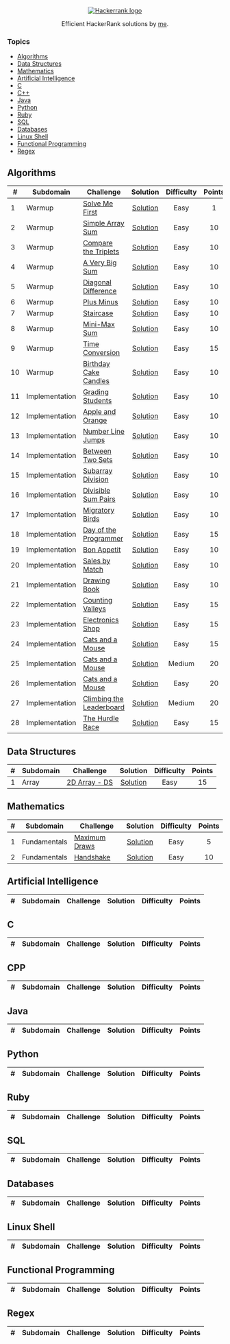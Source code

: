 <p align="center"><a href="https://www.hackerrank.com/algorodev"><img src="https://i0.wp.com/gradsingames.com/wp-content/uploads/2016/05/856771_668224053197841_1943699009_o.png" alt="Hackerrank logo"></a></p>
<p align="center">Efficient HackerRank solutions by <a href="https://www.hackerrank.com/algorodev">me</a>.</p>

### Topics

- [Algorithms](#algorithms)
- [Data Structures](#data-structures)
- [Mathematics](#mathematics)
- [Artificial Intelligence](#artificial-intelligence)
- [C](#c)
- [C++](#cpp)
- [Java](#java)
- [Python](#python)
- [Ruby](#ruby)
- [SQL](#sql)
- [Databases](#databases)
- [Linux Shell](#linux-shell)
- [Functional Programming](#functional-programming)
- [Regex](#regex)

## Algorithms

| #  | Subdomain      | Challenge                                                                                  |                                                                       Solution                                                                        | Difficulty | Points |
|----|----------------|--------------------------------------------------------------------------------------------|:-----------------------------------------------------------------------------------------------------------------------------------------------------:|:----------:|:------:|
| 1  | Warmup         | [Solve Me First](https://www.hackerrank.com/challenges/solve-me-first)                     |             [Solution](https://github.com/algorodev/hackerrank-challenges/blob/master/algorithms/warmup/solve-me-first/solve-me-first.js)             |    Easy    |   1    |
| 2  | Warmup         | [Simple Array Sum](https://www.hackerrank.com/challenges/simple-array-sum)                 |           [Solution](https://github.com/algorodev/hackerrank-challenges/blob/master/algorithms/warmup/simple-array-sum/simple-array-sum.js)           |    Easy    |   10   |
| 3  | Warmup         | [Compare the Triplets](https://www.hackerrank.com/challenges/compare-the-triplets)         |       [Solution](https://github.com/algorodev/hackerrank-challenges/blob/master/algorithms/warmup/compare-the-triplets/compare-the-triplets.js)       |    Easy    |   10   |
| 4  | Warmup         | [A Very Big Sum](https://www.hackerrank.com/challenges/a-very-big-sum)                     |   [Solution](https://github.com/algorodev/hackerrank-challenges/blob/master/algorithms/warmup/a-very-big-sum/a-very-big-sumdiagonal-difference.js)    |    Easy    |   10   |
| 5  | Warmup         | [Diagonal Difference](https://www.hackerrank.com/challenges/diagonal-difference)           |        [Solution](https://github.com/algorodev/hackerrank-challenges/blob/master/algorithms/warmup/diagonal-difference/diagonal-difference.js)        |    Easy    |   10   |
| 6  | Warmup         | [Plus Minus](https://www.hackerrank.com/challenges/plus-minus)                             |                 [Solution](https://github.com/algorodev/hackerrank-challenges/blob/master/algorithms/warmup/plus-minus/plus-minus.js)                 |    Easy    |   10   |
| 7  | Warmup         | [Staircase](https://www.hackerrank.com/challenges/staircase)                               |                  [Solution](https://github.com/algorodev/hackerrank-challenges/blob/master/algorithms/warmup/staircase/staircase.js)                  |    Easy    |   10   |
| 8  | Warmup         | [Mini-Max Sum](https://www.hackerrank.com/challenges/mini-max-sum)                         |               [Solution](https://github.com/algorodev/hackerrank-challenges/blob/master/algorithms/warmup/mini-max-sum/mini-max-sum.js)               |    Easy    |   10   |
| 9  | Warmup         | [Time Conversion](https://www.hackerrank.com/challenges/time-conversion)                   |            [Solution](https://github.com/algorodev/hackerrank-challenges/blob/master/algorithms/warmup/time-conversion/time-conversion.js)            |    Easy    |   15   |
| 10 | Warmup         | [Birthday Cake Candles](https://www.hackerrank.com/challenges/birthday-cake-candles)       |      [Solution](https://github.com/algorodev/hackerrank-challenges/blob/master/algorithms/warmup/birthday-cake-candles/birthday-cake-candles.js)      |    Easy    |   10   |
| 11 | Implementation | [Grading Students](https://www.hackerrank.com/challenges/grading)                          |       [Solution](https://github.com/algorodev/hackerrank-challenges/blob/master/algorithms/implementation/grading-students/grading-students.js)       |    Easy    |   10   |
| 12 | Implementation | [Apple and Orange](https://www.hackerrank.com/challenges/apple-and-orange)                 |   [Solution](https://github.com/algorodev/hackerrank-challenges/blob/master/algorithms/implementation/apple-and-orange/count-apples-and-oranges.js)   |    Easy    |   10   |
| 13 | Implementation | [Number Line Jumps](https://www.hackerrank.com/challenges/number-line-jumps)               |          [Solution](https://github.com/algorodev/hackerrank-challenges/blob/master/algorithms/implementation/number-line-jumps/kangaroo.js)           |    Easy    |   10   |
| 14 | Implementation | [Between Two Sets](https://www.hackerrank.com/challenges/between-two-sets)                 |         [Solution](https://github.com/algorodev/hackerrank-challenges/blob/master/algorithms/implementation/between-two-sets/get-total-x.js)          |    Easy    |   10   |
| 15 | Implementation | [Subarray Division](https://www.hackerrank.com/challenges/the-birthday-bar)                |          [Solution](https://github.com/algorodev/hackerrank-challenges/blob/master/algorithms/implementation/subarray-division/birthday.js)           |    Easy    |   10   |
| 16 | Implementation | [Divisible Sum Pairs](https://www.hackerrank.com/challenges/divisible-sum-pairs)           |    [Solution](https://github.com/algorodev/hackerrank-challenges/blob/master/algorithms/implementation/divisible-sum-pairs/divisible-sum-pairs.js)    |    Easy    |   10   |
| 17 | Implementation | [Migratory Birds](https://www.hackerrank.com/challenges/migratory-birds)                   |        [Solution](https://github.com/algorodev/hackerrank-challenges/blob/master/algorithms/implementation/migratory-birds/migratory-birds.js)        |    Easy    |   10   |
| 18 | Implementation | [Day of the Programmer](https://www.hackerrank.com/challenges/day-of-the-programmer)       |    [Solution](https://github.com/algorodev/hackerrank-challenges/blob/master/algorithms/implementation/day-of-the-programmer/day-of-programmer.js)    |    Easy    |   15   |
| 19 | Implementation | [Bon Appetit](https://www.hackerrank.com/challenges/bon-appetit)                           |           [Solution](https://github.com/algorodev/hackerrank-challenges/blob/master/algorithms/implementation/bill-division/bon-appetit.js)           |    Easy    |   10   |
| 20 | Implementation | [Sales by Match](https://www.hackerrank.com/challenges/sock-merchant)                      |         [Solution](https://github.com/algorodev/hackerrank-challenges/blob/master/algorithms/implementation/sales-by-match/sock-merchant.js)          |    Easy    |   10   |
| 21 | Implementation | [Drawing Book](https://www.hackerrank.com/challenges/drawing-book)                         |            [Solution](https://github.com/algorodev/hackerrank-challenges/blob/master/algorithms/implementation/drawing-book/page-count.js)            |    Easy    |   10   |
| 22 | Implementation | [Counting Valleys](https://www.hackerrank.com/challenges/counting-valleys)                 |       [Solution](https://github.com/algorodev/hackerrank-challenges/blob/master/algorithms/implementation/counting-valleys/counting-valleys.js)       |    Easy    |   15   |
| 23 | Implementation | [Electronics Shop](https://www.hackerrank.com/challenges/electronics-shop)                 |       [Solution](https://github.com/algorodev/hackerrank-challenges/blob/master/algorithms/implementation/electronics-shop/get-money-spent.js)        |    Easy    |   15   |
| 24 | Implementation | [Cats and a Mouse](https://www.hackerrank.com/challenges/cats-and-a-mouse)                 |        [Solution](https://github.com/algorodev/hackerrank-challenges/blob/master/algorithms/implementation/cats-and-a-mouse/cats-and-mouse.js)        |    Easy    |   15   |
| 25 | Implementation | [Cats and a Mouse](https://www.hackerrank.com/challenges/magic-square-forming)             |  [Solution](https://github.com/algorodev/hackerrank-challenges/blob/master/algorithms/implementation/forming-a-magic-square/forming-magic-square.js)  |   Medium   |   20   |
| 26 | Implementation | [Cats and a Mouse](https://www.hackerrank.com/challenges/picking-numbers)                  |        [Solution](https://github.com/algorodev/hackerrank-challenges/blob/master/algorithms/implementation/picking-numbers/picking-numbers.js)        |    Easy    |   20   |
| 27 | Implementation | [Climbing the Leaderboard](https://www.hackerrank.com/challenges/climbing-the-leaderboard) | [Solution](https://github.com/algorodev/hackerrank-challenges/blob/master/algorithms/implementation/climbing-the-leaderboard/climbing-leaderboard.js) |   Medium   |   20   |
| 28 | Implementation | [The Hurdle Race](https://www.hackerrank.com/challenges/the-hurdle-race)                   |          [Solution](https://github.com/algorodev/hackerrank-challenges/blob/master/algorithms/implementation/the-hurdle-race/hurdle-race.js)          |    Easy    |   15   |

## Data Structures

| # | Subdomain | Challenge                                                       |                                                            Solution                                                            | Difficulty | Points |
|---|-----------|-----------------------------------------------------------------|:------------------------------------------------------------------------------------------------------------------------------:|:----------:|:------:|
| 1 | Array     | [2D Array - DS](https://www.hackerrank.com/challenges/2d-array) | [Solution](https://github.com/algorodev/hackerrank-challenges/blob/master/data-structures/arrays/2d-array-ds/hourglass-sum.js) |    Easy    |   15   |

## Mathematics

| # | Subdomain    | Challenge                                                            |                                                              Solution                                                              | Difficulty | Points |
|---|--------------|----------------------------------------------------------------------|:----------------------------------------------------------------------------------------------------------------------------------:|:----------:|:------:|
| 1 | Fundamentals | [Maximum Draws](https://www.hackerrank.com/challenges/maximum-draws) | [Solution](https://github.com/algorodev/hackerrank-challenges/blob/master/mathematics/fundamentals/maximum-draws/maximum-draws.js) |    Easy    |   5    |
| 2 | Fundamentals | [Handshake](https://www.hackerrank.com/challenges/handshake)         |     [Solution](https://github.com/algorodev/hackerrank-challenges/blob/master/mathematics/fundamentals/handshake/handshake.js)     |    Easy    |   10   |

## Artificial Intelligence

| # | Subdomain | Challenge | Solution | Difficulty | Points |
|---|-----------|-----------|:--------:|:----------:|:------:|

## C

| # | Subdomain | Challenge | Solution | Difficulty | Points |
|---|-----------|-----------|:--------:|:----------:|:------:|

## CPP

| # | Subdomain | Challenge | Solution | Difficulty | Points |
|---|-----------|-----------|:--------:|:----------:|:------:|

## Java

| # | Subdomain | Challenge | Solution | Difficulty | Points |
|---|-----------|-----------|:--------:|:----------:|:------:|

## Python

| # | Subdomain | Challenge | Solution | Difficulty | Points |
|---|-----------|-----------|:--------:|:----------:|:------:|

## Ruby

| # | Subdomain | Challenge | Solution | Difficulty | Points |
|---|-----------|-----------|:--------:|:----------:|:------:|

## SQL

| # | Subdomain | Challenge | Solution | Difficulty | Points |
|---|-----------|-----------|:--------:|:----------:|:------:|

## Databases

| # | Subdomain | Challenge | Solution | Difficulty | Points |
|---|-----------|-----------|:--------:|:----------:|:------:|

## Linux Shell

| # | Subdomain | Challenge | Solution | Difficulty | Points |
|---|-----------|-----------|:--------:|:----------:|:------:|

## Functional Programming

| # | Subdomain | Challenge | Solution | Difficulty | Points |
|---|-----------|-----------|:--------:|:----------:|:------:|

## Regex

| # | Subdomain | Challenge | Solution | Difficulty | Points |
|---|-----------|-----------|:--------:|:----------:|:------:|
